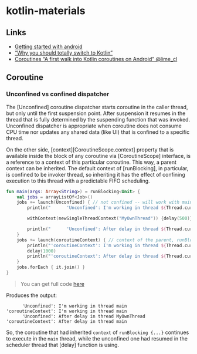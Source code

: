 # kotlin-materials

## Links
* [Getting started with android](https://kotlinlang.org/docs/tutorials/kotlin-android.html)
* [“Why you should totally switch to Kotlin”](https://medium.com/@magnus.chatt/why-you-should-totally-switch-to-kotlin-c7bbde9e10d5)
* [Coroutines “A first walk into Kotlin coroutines on Android” @lime_cl](https://android.jlelse.eu/a-first-walk-into-kotlin-coroutines-on-android-fe4a6e25f46a)

## Coroutine

### Unconfined vs confined dispatcher
 
The [Unconfined] coroutine dispatcher starts coroutine in the caller thread, but only until the
first suspension point. After suspension it resumes in the thread that is fully determined by the
suspending function that was invoked. Unconfined dispatcher is appropriate when coroutine does not
consume CPU time nor updates any shared data (like UI) that is confined to a specific thread. 

On the other side, [context][CoroutineScope.context] property that is available inside the block of any coroutine 
via [CoroutineScope] interface, is a reference to a context of this particular coroutine. 
This way, a parent context can be inherited. The default context of [runBlocking], in particular,
is confined to be invoker thread, so inheriting it has the effect of confining execution to
this thread with a predictable FIFO scheduling.

```kotlin
fun main(args: Array<String>) = runBlocking<Unit> {
    val jobs = arrayListOf<Job>()
    jobs += launch(Unconfined) { // not confined -- will work with main thread
        println("      'Unconfined': I'm working in thread ${Thread.currentThread().name}")

        withContext(newSingleThreadContext("MyOwnThread")) {delay(500)}

        println("      'Unconfined': After delay in thread ${Thread.currentThread().name}")
    }
    jobs += launch(coroutineContext) { // context of the parent, runBlocking coroutine
        println("'coroutineContext': I'm working in thread ${Thread.currentThread().name}")
        delay(1000)
        println("'coroutineContext': After delay in thread ${Thread.currentThread().name}")
    }
    jobs.forEach { it.join() }
}
```

> You can get full code [here](kotlinx-coroutines-core/src/test/kotlin/guide/example-context-02.kt)

Produces the output: 
 
```text
      'Unconfined': I'm working in thread main
'coroutineContext': I'm working in thread main
      'Unconfined': After delay in thread MyOwnThread
'coroutineContext': After delay in thread main
```
 
So, the coroutine that had inherited `context` of `runBlocking {...}` continues to execute in the `main` thread,
while the unconfined one had resumed in the scheduler thread that [delay] function is using.
